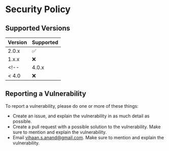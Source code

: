 # Security Policy

## Supported Versions

<!-- Use this section to tell people about which versions of your project are
currently being supported with security updates. -->

| Version | Supported          |
| ------- | ------------------ |
| 2.0.x   | :white_check_mark: |
| 1.x.x   | :x:                |
<!-- | 4.0.x   | :white_check_mark: |
| < 4.0   | :x:                | -->

## Reporting a Vulnerability

<!-- Use this section to tell people how to report a vulnerability.

Tell them where to go, how often they can expect to get an update on a
reported vulnerability, what to expect if the vulnerability is accepted or
declined, etc. -->

To report a vulnerability, please do one or more of these things:
* Create an issue, and explain the vulnerability in as much detail as possible.
* Create a pull request with a possible solution to the vulnerability. Make sure to mention and explain the vulnerability.
* Email vihaan.s.anand@gmail.com. Make sure to mention and explain the vulnerability.